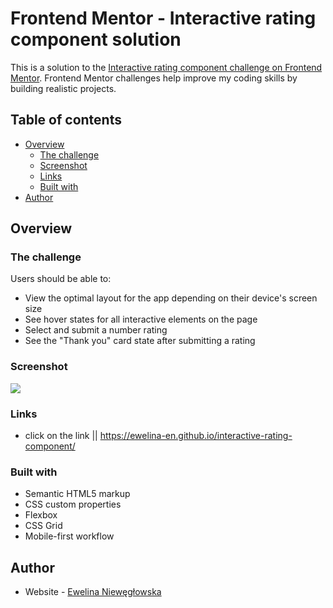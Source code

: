 # Frontend Mentor - Interactive rating component solution

This is a solution to the [Interactive rating component challenge on Frontend Mentor](https://www.frontendmentor.io/challenges/interactive-rating-component-koxpeBUmI). Frontend Mentor challenges help improve my coding skills by building realistic projects.

## Table of contents

- [Overview](#overview)
  - [The challenge](#the-challenge)
  - [Screenshot](#screenshot)
  - [Links](#links)
  - [Built with](#built-with)
- [Author](#author)

## Overview

### The challenge

Users should be able to:

- View the optimal layout for the app depending on their device's screen size
- See hover states for all interactive elements on the page
- Select and submit a number rating
- See the "Thank you" card state after submitting a rating

### Screenshot

![](./screenshot.jpg)

### Links

- click on the link || https://ewelina-en.github.io/interactive-rating-component/

### Built with

- Semantic HTML5 markup
- CSS custom properties
- Flexbox
- CSS Grid
- Mobile-first workflow

## Author

- Website - [Ewelina Niewęgłowska](https://github.com/Ewelina-EN)
